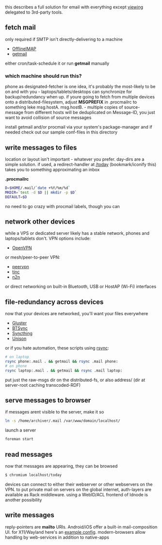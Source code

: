 this describes a full solution for email with everything except [viewing](../../ruby/message.mail.rb.html) delegated to 3rd-party tools.

## fetch mail

only required if SMTP isn't directly-delivering to a machine

* [OfflineIMAP](http://offlineimap.org/)
* [getmail](http://pyropus.ca/software/getmail/)

either cron/task-schedule it or run **getmail** manually

### which machine should run this?

phone as designated-fetcher is one idea, it's probably the most-likely to be on and with you - laptops/tablets/desktops can synchronize for backup/redundancy when up. if youre going to fetch from multiple devices onto a distributed-filesystem, adjust **MSGPREFIX** in .procmailrc to something leke msg.hostA. msg.hostB. - multiple copies of source-message from different hosts will be deduplicated on Message-ID, you just want to avoid collision of source messages

install getmail and/or procmail via your system's package-manager and if needed check out our sample conf-files in this directory

## write messages to files

location or layout isn't important - whatever you prefer. day-dirs are a simple solution. if used, a redirect-handler at [/today](http://m.whats-your.name/today) (bookmark/iconify this) takes you to something approximating an inbox

**.procmailrc**

``` sh
D=$HOME/.mail/`date +%Y/%m/%d`
MKDIR=`test -d $D || mkdir -p $D`
DEFAULT=$D

```

no need to go crazy with procmail labels, though you can

## network other devices

while a VPS or dedicated server likely has a stable network, phones and laptops/tablets don't. VPN options include:

* [OpenVPN](https://openvpn.net/)

or mesh/peer-to-peer VPN:

* [peervpn](http://www.peervpn.net/)
* [tinc](http://www.tinc-vpn.org/)
* [n2n](https://github.com/meyerd/n2n)

or direct networking on built-in Bluetooth, USB or HostAP (Wi-Fi) interfaces

## file-redundancy across devices

now that your devices are networked, you'll want your files everywhere

* [Gluster](http://www.gluster.org/)
* [BTSync](https://wiki.archlinux.org/index.php/BitTorrent_Sync)
* [Syncthing](https://syncthing.net/)
* [Unison](https://www.cis.upenn.edu/~bcpierce/unison/)

or if you hate automation, these scripts using [rsync](https://rsync.samba.org/):

``` sh
# on laptop
rsync phone:.mail . && getmail && rsync .mail phone:
# on phone
rsync laptop:.mail . && getmail && rsync .mail laptop:
```

put just the raw-msgs dir on the distributed-fs, or also address/ (dir at server-root caching transcoded-RDF) 

## serve messages to browser

if messages arent visible to the server, make it so

``` sh
ln -s /home/archiver/.mail /var/www/domain/localhost/

```

launch a server

``` sh
foreman start
```

## read messages

now that messages are appearing, they can be browsed

``` sh
$ chromium localhost/today
```

devices can connect to either their webserver or other webservers on the VPN. to put private mail on servers on the global internet, auth-layers are available as Rack middleware. using a WebID/ACL frontend of ldnode is another possibility

## write messages

reply-pointers are **mailto** URIs. Android/iOS offer a built-in mail-composition UI. for X11/Wayland here's an [example config](mailto). modern-browsers allow handling by web-services in addition to native-apps